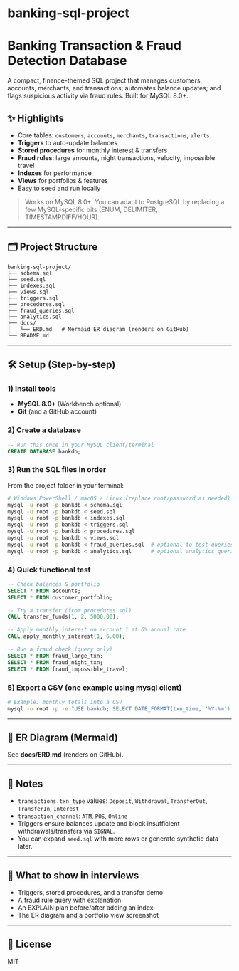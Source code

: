 # banking-sql-project
# Banking Transaction & Fraud Detection Database

A compact, finance-themed SQL project that manages customers, accounts, merchants, and transactions; 
automates balance updates; and flags suspicious activity via fraud rules. Built for MySQL 8.0+.

## ✨ Highlights
- Core tables: `customers`, `accounts`, `merchants`, `transactions`, `alerts`
- **Triggers** to auto-update balances
- **Stored procedures** for monthly interest & transfers
- **Fraud rules**: large amounts, night transactions, velocity, impossible travel
- **Indexes** for performance
- **Views** for portfolios & features
- Easy to seed and run locally

> Works on MySQL 8.0+. You can adapt to PostgreSQL by replacing a few MySQL-specific bits (ENUM, DELIMITER, TIMESTAMPDIFF/HOUR).

---

## 🗂️ Project Structure
```
banking-sql-project/
├── schema.sql
├── seed.sql
├── indexes.sql
├── views.sql
├── triggers.sql
├── procedures.sql
├── fraud_queries.sql
├── analytics.sql
├── docs/
│   └── ERD.md   # Mermaid ER diagram (renders on GitHub)
└── README.md
```

---

## 🛠️ Setup (Step-by-step)

### 1) Install tools
- **MySQL 8.0+** (Workbench optional)
- **Git** (and a GitHub account)

### 2) Create a database
```sql
-- Run this once in your MySQL client/terminal
CREATE DATABASE bankdb;
```

### 3) Run the SQL files in order
From the project folder in your terminal:
```bash
# Windows PowerShell / macOS / Linux (replace root/password as needed)
mysql -u root -p bankdb < schema.sql
mysql -u root -p bankdb < seed.sql
mysql -u root -p bankdb < indexes.sql
mysql -u root -p bankdb < triggers.sql
mysql -u root -p bankdb < procedures.sql
mysql -u root -p bankdb < views.sql
mysql -u root -p bankdb < fraud_queries.sql  # optional to test queries
mysql -u root -p bankdb < analytics.sql      # optional analytics queries
```

### 4) Quick functional test
```sql
-- Check balances & portfolio
SELECT * FROM accounts;
SELECT * FROM customer_portfolio;

-- Try a transfer (from procedures.sql)
CALL transfer_funds(1, 2, 5000.00);

-- Apply monthly interest on account 1 at 6% annual rate
CALL apply_monthly_interest(1, 6.00);

-- Run a fraud check (query only)
SELECT * FROM fraud_large_txn;
SELECT * FROM fraud_night_txn;
SELECT * FROM fraud_impossible_travel;
```

### 5) Export a CSV (one example using mysql client)
```bash
# Example: monthly totals into a CSV
mysql -u root -p -e "USE bankdb; SELECT DATE_FORMAT(txn_time, '%Y-%m') AS month, SUM(amount) AS total FROM transactions GROUP BY month ORDER BY month;" > monthly_totals.csv
```

---

## 🧭 ER Diagram (Mermaid)
See **docs/ERD.md** (renders on GitHub).

---

## 📌 Notes
- `transactions.txn_type` values: `Deposit`, `Withdrawal`, `TransferOut`, `TransferIn`, `Interest`
- `transaction_channel`: `ATM`, `POS`, `Online`
- Triggers ensure balances update and block insufficient withdrawals/transfers via `SIGNAL`.
- You can expand `seed.sql` with more rows or generate synthetic data later.

---

## 🧪 What to show in interviews
- Triggers, stored procedures, and a transfer demo
- A fraud rule query with explanation
- An EXPLAIN plan before/after adding an index
- The ER diagram and a portfolio view screenshot

---

## 📝 License
MIT
